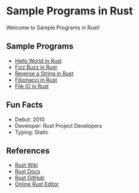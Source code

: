 # Sample Programs in Rust

Welcome to Sample Programs in Rust!

## Sample Programs

- [Hello World in Rust](https://therenegadecoder.com/code/hello-world-in-rust/)
- [Fizz Buzz in Rust](https://github.com/TheRenegadeCoder/sample-programs/issues/453)
- [Reverse a String in Rust](https://github.com/jrg94/sample-programs/issues/261)
- [Fibonacci in Rust](https://github.com/TheRenegadeCoder/sample-programs/issues/490)
- [File IO in Rust](https://github.com/TheRenegadeCoder/sample-programs/issues/413)

## Fun Facts

- Debut: 2010
- Developer: Rust Project Developers
- Typing: Static

## References

- [Rust Wiki](https://en.wikipedia.org/wiki/Rust_(programming_language))
- [Rust Docs](https://www.rust-lang.org/en-US/)
- [Rust GitHub](https://github.com/rust-lang/rust)
- [Online Rust Editor](https://play.rust-lang.org/)
